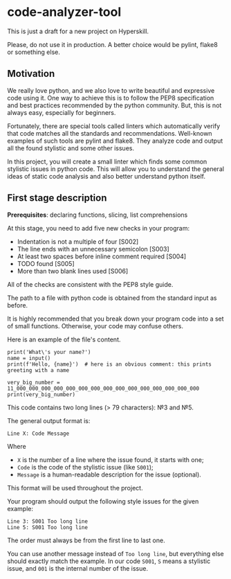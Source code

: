 # code-analyzer-tool
This is just a draft for a new project on Hyperskill.

Please, do not use it in production. A better choice would be pylint, flake8 or something else.

## Motivation

We really love python, and we also love to write beautiful and expressive code using it. 
One way to achieve this is to follow the PEP8 specification and best practices recommended by the python community.
But, this is not always easy, especially for beginners.

Fortunately, there are special tools called linters which automatically verify that code matches all the standards 
and recommendations. Well-known examples of such tools are pylint and flake8. 
They analyze code and output all the found stylistic and some other issues.

In this project, you will create a small linter which finds some common stylistic issues in python code.
This will allow you to understand the general ideas of static code analysis and also better understand python itself.

## First stage description

**Prerequisites**: declaring functions, slicing, list comprehensions

At this stage, you need to add five new checks in your program:
- Indentation is not a multiple of four [S002]
- The line ends with an unnecessary semicolon [S003]
- At least two spaces before inline comment required [S004]
- TODO found [S005]
- More than two blank lines used [S006]

All of the checks are consistent with the PEP8 style guide.

The path to a file with python code is obtained from the standard input as before.

It is highly recommended that you break down your program code into a set of small functions.
Otherwise, your code may confuse others.

Here is an example of the file's content.
```
print('What\'s your name?')
name = input()
print(f'Hello, {name}')  # here is an obvious comment: this prints greeting with a name

very_big_number = 11_000_000_000_000_000_000_000_000_000_000_000_000_000_000_000
print(very_big_number)
```

This code contains two long lines (> 79 characters): №3 and №5.

The general output format is:
```
Line X: Code Message 
```
Where 
- `X` is the number of a line where the issue found, it starts with one;
- `Code` is the code of the stylistic issue (like `S001`);
- `Message` is a human-readable description for the issue (optional).

This format will be used throughout the project.

Your program should output the following style issues for the given example:
```
Line 3: S001 Too long line
Line 5: S001 Too long line
```
The order must always be from the first line to last one.

You can use another message instead of `Too long line`, but everything else should exactly match the example.
In our code `S001`, `S` means a stylistic issue, and `001` is the internal number of the issue.
